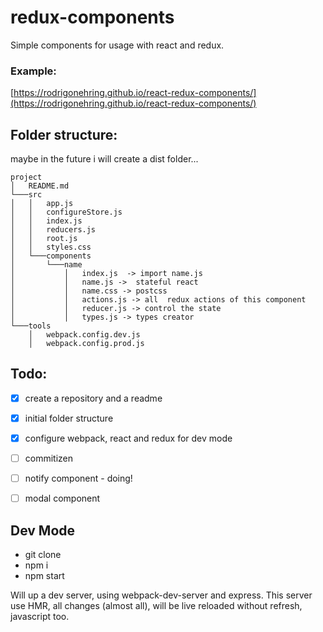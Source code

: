 # redux-components
Simple components for usage with react and redux.

### Example:
[https://rodrigonehring.github.io/react-redux-components/](https://rodrigonehring.github.io/react-redux-components/)

## Folder structure:
maybe in the future i will create a dist folder...
```
project
│   README.md
└───src
│   │   app.js
│   │   configureStore.js
│   │   index.js
│   │   reducers.js
│   │   root.js
│   │   styles.css
│   └───components
│       └───name
│           │   index.js  -> import name.js
│           │   name.js ->  stateful react
│           │   name.css -> postcss
│           │   actions.js -> all  redux actions of this component
│           │   reducer.js -> control the state
│           │   types.js -> types creator
└───tools
    │   webpack.config.dev.js
    │   webpack.config.prod.js
```


## Todo:
- [x] create a repository and a readme

- [x] initial folder structure

- [x] configure webpack, react and redux for dev mode

- [ ] commitizen

- [ ] notify component - doing!

- [ ] modal component

## Dev Mode
- git clone
- npm i
- npm start

Will up a dev server, using webpack-dev-server and express.
This server use HMR, all changes (almost all), will be live reloaded without refresh, javascript too.


